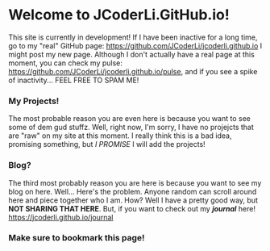 # Welcome to JCoderLi.GitHub.io!
This site is currently in development! If I have been inactive for a long time, go to my "real" GitHub page: https://github.com/JCoderLi/jcoderli.github.io
I might post my new page. Although I don't actually have a real page at this moment, you can check my pulse: https://github.com/JCoderLi/jcoderli.github.io/pulse, and if you see a spike of inactivity... FEEL FREE TO SPAM ME!

### My Projects!
The most probable reason you are even here is because you want to see some of dem gud stuffz. Well, right now, I'm sorry, I have no projejcts
that are "raw" on my site at this moment. I really think this is a bad idea, promising something, but _I PROMISE_ I will add the projects!

### Blog?
The third most probably reason you are here is because you want to see my blog on here. Well... Here's the problem. Anyone random can scroll
around here and piece together who I am. How? Well I have a pretty good way, but **NOT SHARING THAT HERE**.
But, if you want to check out my _**journal**_ here! https://jcoderli.github.io/journal

### Make sure to bookmark this page!

